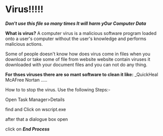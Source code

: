 # Virus!!!!!

***Don't use this file so many times It will harm yOur Computer Data***

**What is virus?**
 A computer virus is a malicious software program loaded onto a user's computer without the 
 user's knowledge and performs malicious actions. 
 
 Some of people doesn't know how does virus come in files
 when you download or take some of file from website website contain viruses
 it downloaded with your document files and you can not do any thing.
 
**For thses viruses there are so mant software to clean it like:**
 _QuickHeal
 McAFree
 Nortan
 .....
 
 
 
 
 
 How to to stop the virus.
 Use the following Steps:-
 
 Open Task Manager>Details
 
 find and Click on wscript.exe
 
 after that a dialogue box open 
 
 click on ***End Process***
 
 
 
 
 
 


